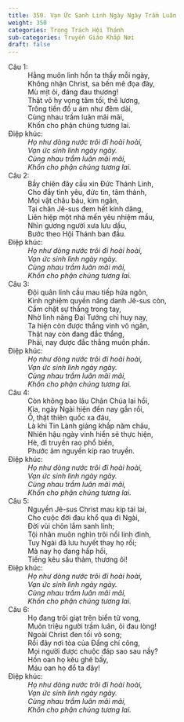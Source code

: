 ```yaml
---
title: 350. Vạn Ức Sanh Linh Ngày Ngày Trầm Luân
weight: 350
categories: Trọng Trách Hội Thánh
sub-categories: Truyền Giáo Khắp Nơi
draft: false
---
```

<dl><dt>Câu 1:</dt><dd data-verse="1">Hằng muôn linh hồn ta thấy mỗi ngày, <br/>Không nhận Christ, sa bến mê đọa đày, <br/>Mù mịt ôi, đáng đau thương! <br/>Thật vô hy vọng tăm tối, thê lương, <br/>Trông tiền đồ u ám như đêm dài, <br/>Cùng nhau trầm luân mãi mãi, <br/>Khốn cho phận chúng tương lai. </dd><dt>Điệp khúc:</dt><dd data-chorus="1"><em>Họ như dòng nước trôi đi hoài hoài, <br/>Vạn ức sinh linh ngày ngày. <br/>Cùng nhau trầm luân mãi mãi, <br/>Khốn cho phận chúng tương lai. </em></dd><dt>Câu 2:</dt><dd data-verse="2">Bầy chiên đây cầu xin Đức Thánh Linh, <br/>Cho đầy tình yêu, đức tin, tâm thành, <br/>Mọi vật châu báu, kim ngân, <br/>Tại chân Jê-sus đem hết kính dâng, <br/>Liên hiệp một nhà mến yêu nhiệm mầu, <br/>Nhìn gương người xưa lưu dấu, <br/>Bước theo Hội Thánh ban đầu. </dd><dt>Điệp khúc:</dt><dd data-chorus="1"><em>Họ như dòng nước trôi đi hoài hoài, <br/>Vạn ức sinh linh ngày ngày. <br/>Cùng nhau trầm luân mãi mãi, <br/>Khốn cho phận chúng tương lai. </em></dd><dt>Câu 3:</dt><dd data-verse="3">Đội quân linh cầu mau tiếp hứa ngôn, <br/>Kinh nghiệm quyền năng danh Jê-sus còn, <br/>Cầm chặt sự thắng trong tay, <br/>Nhờ linh năng Đại Tướng chỉ huy nay, <br/>Ta hiện còn được thắng vinh vô ngần, <br/>Thật nay còn đang đắc thắng, <br/>Phải, nay được đắc thắng muôn phần. </dd><dt>Điệp khúc:</dt><dd data-chorus="1"><em>Họ như dòng nước trôi đi hoài hoài, <br/>Vạn ức sinh linh ngày ngày. <br/>Cùng nhau trầm luân mãi mãi, <br/>Khốn cho phận chúng tương lai. </em></dd><dt>Câu 4:</dt><dd data-verse="4">Còn không bao lâu Chân Chúa lai hồi, <br/>Kìa, ngày Ngài hiện đến nay gần rồi, <br/>Ồ, thật thiên quốc xa đâu, <br/>Là khi Tin Lành giảng khắp năm châu, <br/>Nhiên hậu ngày vinh hiển sẽ thực hiện, <br/>Hè, đi truyền rao phổ biến, <br/>Phước âm nguyền kíp rao truyền. </dd><dt>Điệp khúc:</dt><dd data-chorus="1"><em>Họ như dòng nước trôi đi hoài hoài, <br/>Vạn ức sinh linh ngày ngày. <br/>Cùng nhau trầm luân mãi mãi, <br/>Khốn cho phận chúng tương lai. </em></dd><dt>Câu 5:</dt><dd data-verse="5">Nguyền Jê-sus Christ mau kíp tái lai, <br/>Cho cuộc đời đau khổ qua đi Ngài, <br/>Đời vùi chôn lắm sanh linh; <br/>Tội nhân muôn nghìn trôi nổi linh đinh, <br/>Tuy Ngài đã lưu huyết thay họ rồi; <br/>Mà nay họ đang hấp hối, <br/>Tiếng kêu sầu thảm, thương ôi! </dd><dt>Điệp khúc:</dt><dd data-chorus="1"><em>Họ như dòng nước trôi đi hoài hoài, <br/>Vạn ức sinh linh ngày ngày. <br/>Cùng nhau trầm luân mãi mãi, <br/>Khốn cho phận chúng tương lai. </em></dd><dt>Câu 6:</dt><dd data-verse="6">Họ đang trôi giạt trên biển tử vong, <br/>Muôn triệu người trầm luân, ôi đau lòng! <br/>Ngoài Christ đen tối vô song; <br/>Rồi đây nơi tòa của Đấng chí công, <br/>Mọi người được chuộc đáp sao sau nầy? <br/>Hồn oan họ kêu ghê bấy, <br/>Máu oan họ đổ ta đây! </dd><dt>Điệp khúc:</dt><dd data-chorus="1"><em>Họ như dòng nước trôi đi hoài hoài, <br/>Vạn ức sinh linh ngày ngày. <br/>Cùng nhau trầm luân mãi mãi, <br/>Khốn cho phận chúng tương lai. </em></dd></dl>